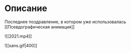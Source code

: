 # Описание

Последнее поздравление, в котором уже использовалась [[Псевдографическая анимация]]

![[2021.mp4]]

![[sans.gif|400]]